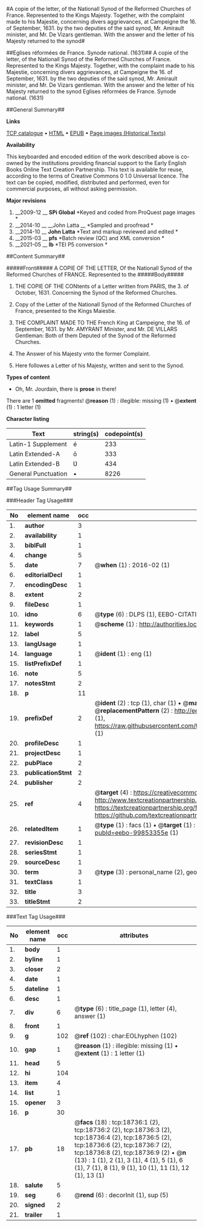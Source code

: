 #A copie of the letter, of the Nationall Synod of the Reformed Churches of France. Represented to the Kings Majesty. Together, with the complaint made to his Majestie, concerning divers aggrievances, at Campeigne the 16. of September, 1631. by the two deputies of the said synod, Mr. Amirault minister, and Mr. De Vizars gentleman. With the answer and the letter of his Majesty returned to the synod#

##Eglises réformées de France. Synode national. (1631)##
A copie of the letter, of the Nationall Synod of the Reformed Churches of France. Represented to the Kings Majesty. Together, with the complaint made to his Majestie, concerning divers aggrievances, at Campeigne the 16. of September, 1631. by the two deputies of the said synod, Mr. Amirault minister, and Mr. De Vizars gentleman. With the answer and the letter of his Majesty returned to the synod
Eglises réformées de France. Synode national. (1631)

##General Summary##

**Links**

[TCP catalogue](http://www.ota.ox.ac.uk/tcp/)  • 
[HTML](http://tei.it.ox.ac.uk/tcp/Texts-HTML/free/A01/A01184.html)  • 
[EPUB](http://tei.it.ox.ac.uk/tcp/Texts-EPUB/free/A01/A01184.epub) • 
[Page images (Historical Texts)](https://historicaltexts.jisc.ac.uk/eebo-99853355e)

**Availability**

This keyboarded and encoded edition of the work described above is co-owned by the
    institutions providing financial support to the Early English Books Online Text Creation
    Partnership. This text is available for reuse, according to the terms of  Creative Commons 0 1.0 Universal
    licence. The text can be copied, modified, distributed and performed, even for commercial
    purposes, all without asking permission.

**Major revisions**

1. __2009-12 __ __SPi Global__ *Keyed and coded from ProQuest page images *
1. __2014-10 __ __John Latta __ *Sampled and proofread *
1. __2014-10 __ __John Latta__ *Text and markup reviewed and edited *
1. __2015-03 __ __pfs__ *Batch review (QC) and XML conversion *
1. __2021-05 __ __lb__ *TEI P5 conversion *

##Content Summary##

#####Front#####
A COPIE OF THE LETTER, Of the Nationall Synod of the Reformed Churches of FRANCE. Represented to the
#####Body#####

1. THE COPIE OF THE CONtents of a Letter written from PARIS, the 3. of October, 1631. Concerning the Synod of the Reformed Churches.

1. Copy of the Letter of the Nationall Synod of the Reformed Churches of France, presented to the Kings Maiestie.

1. THE COMPLAINT MADE TO THE French King at Campeigne, the 16. of September, 1631. by Mr. AMYRANT Minister, and Mr. DE VILLARS Gentleman: Both of them Deputed of the Synod of the Reformed Churches.

1. The Answer of his Majesty vnto the former Complaint.

1. Here followes a Letter of his Majesty, written and sent to the Synod.

**Types of content**

  * Oh, Mr. Jourdain, there is **prose** in there!

There are 1 **omitted** fragments! 
 @__reason__ (1) : illegible: missing (1)  •  @__extent__ (1) : 1 letter (1)

**Character listing**


|Text|string(s)|codepoint(s)|
|---|---|---|
|Latin-1 Supplement|é|233|
|Latin Extended-A|ō|333|
|Latin Extended-B|Ʋ|434|
|General Punctuation|•|8226|

##Tag Usage Summary##

###Header Tag Usage###

|No|element name|occ|attributes|
|---|---|---|---|
|1.|__author__|3||
|2.|__availability__|1||
|3.|__biblFull__|1||
|4.|__change__|5||
|5.|__date__|7| @__when__ (1) : 2016-02 (1)|
|6.|__editorialDecl__|1||
|7.|__encodingDesc__|1||
|8.|__extent__|2||
|9.|__fileDesc__|1||
|10.|__idno__|6| @__type__ (6) : DLPS (1), EEBO-CITATION (1), VID (1), EEBO-PROQUEST (1), STC (2)|
|11.|__keywords__|1| @__scheme__ (1) : http://authorities.loc.gov/ (1)|
|12.|__label__|5||
|13.|__langUsage__|1||
|14.|__language__|1| @__ident__ (1) : eng (1)|
|15.|__listPrefixDef__|1||
|16.|__note__|5||
|17.|__notesStmt__|2||
|18.|__p__|11||
|19.|__prefixDef__|2| @__ident__ (2) : tcp (1), char (1)  •  @__matchPattern__ (2) : ([0-9\-]+):([0-9IVX]+) (1), (.+) (1)  •  @__replacementPattern__ (2) : http://eebo.chadwyck.com/downloadtiff?vid=$1&page=$2 (1), https://raw.githubusercontent.com/textcreationpartnership/Texts/master/tcpchars.xml#$1 (1)|
|20.|__profileDesc__|1||
|21.|__projectDesc__|1||
|22.|__pubPlace__|2||
|23.|__publicationStmt__|2||
|24.|__publisher__|2||
|25.|__ref__|4| @__target__ (4) : https://creativecommons.org/publicdomain/zero/1.0/ (1), http://www.textcreationpartnership.org/docs/. (1), https://textcreationpartnership.org/faq/#faq05 (1), https://github.com/textcreationpartnership (1)|
|26.|__relatedItem__|1| @__type__ (1) : facs (1)  •  @__target__ (1) : https://data.historicaltexts.jisc.ac.uk/view?pubId=eebo-99853355e (1)|
|27.|__revisionDesc__|1||
|28.|__seriesStmt__|1||
|29.|__sourceDesc__|1||
|30.|__term__|3| @__type__ (3) : personal_name (2), geographic_name (1)|
|31.|__textClass__|1||
|32.|__title__|3||
|33.|__titleStmt__|2||


###Text Tag Usage###

|No|element name|occ|attributes|
|---|---|---|---|
|1.|__body__|1||
|2.|__byline__|1||
|3.|__closer__|2||
|4.|__date__|1||
|5.|__dateline__|1||
|6.|__desc__|1||
|7.|__div__|6| @__type__ (6) : title_page (1), letter (4), answer (1)|
|8.|__front__|1||
|9.|__g__|102| @__ref__ (102) : char:EOLhyphen (102)|
|10.|__gap__|1| @__reason__ (1) : illegible: missing (1)  •  @__extent__ (1) : 1 letter (1)|
|11.|__head__|5||
|12.|__hi__|104||
|13.|__item__|4||
|14.|__list__|1||
|15.|__opener__|3||
|16.|__p__|30||
|17.|__pb__|18| @__facs__ (18) : tcp:18736:1 (2), tcp:18736:2 (2), tcp:18736:3 (2), tcp:18736:4 (2), tcp:18736:5 (2), tcp:18736:6 (2), tcp:18736:7 (2), tcp:18736:8 (2), tcp:18736:9 (2)  •  @__n__ (13) : 1 (1), 2 (1), 3 (1), 4 (1), 5 (1), 6 (1), 7 (1), 8 (1), 9 (1), 10 (1), 11 (1), 12 (1), 13 (1)|
|18.|__salute__|5||
|19.|__seg__|6| @__rend__ (6) : decorInit (1), sup (5)|
|20.|__signed__|2||
|21.|__trailer__|1||
